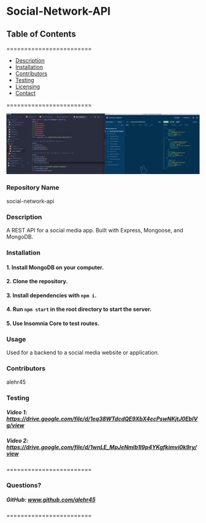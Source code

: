 
# Social-Network-API


## **Table of Contents**
========================
* [Description](#description)
* [Installation](#installation)
* [Contributors](#contributors)
* [Testing](#Testing)
* [Licensing](#Licenses)
* [Contact](#questions)

========================

![Alt text](/screenshot.png?raw=true "Optional Title")

### **Repository Name**  
social-network-api

### **Description**  
A REST API for a social media app. Built with Express, Mongoose, and MongoDB.

### **Installation**  
#### 1. Install MongoDB on your computer. 
#### 2. Clone the repository. 
#### 3. Install dependencies with `npm i`.  
#### 4. Run `npm start` in the root directory to start the server. 
#### 5. Use Insomnia Core to test routes.

### **Usage**  
Used for a backend to a social media website or application.

### **Contributors**  
alehr45

### **Testing**  
##### Video 1:  https://drive.google.com/file/d/1eq38WTdcdQE9XbX4ecPswNKjtJ0EbIVg/view
##### Video 2:  https://drive.google.com/file/d/1wnLE_MpJeNmlb1l9p4YKgfkimvi0k9ry/view
========================

### Questions?
##### GitHub: www.github.com/alehr45  

========================
